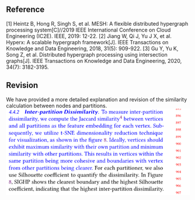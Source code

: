 ## Reference 
[1] Heintz B, Hong R, Singh S, et al. MESH: A flexible distributed hypergraph processing system[C]//2019 IEEE International Conference on Cloud Engineering (IC2E). IEEE, 2019: 12-22.
[2] Jiang W, Qi J, Yu J X, et al. Hyperx: A scalable hypergraph framework[J]. IEEE Transactions on Knowledge and Data Engineering, 2018, 31(5): 909-922.
[3] Gu Y, Yu K, Song Z, et al. Distributed hypergraph processing using intersection graphs[J]. IEEE Transactions on Knowledge and Data Engineering, 2020, 34(7): 3182-3195.

## Revision

We have provided a more detailed explanation and revision of the similarity calculation between nodes and partitions.
![](./pic/similarity.png)